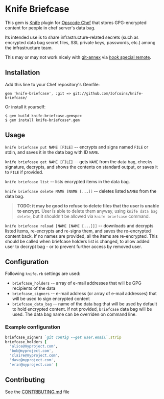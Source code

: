 # Knife Briefcase

This gem is [Knife](http://docs.opscode.com/knife.html) plugin for
[Opscode Chef](http://www.opscode.com/chef/) that stores GPG-encrypted
content for people in chef server's data bag.

Its intended use is to share infrastructure-related secrets (such as
encrypted data bag secret files, SSL private keys, passwords, etc.)
among the infrastructure team.

This may or may not work nicely with
[git-annex](http://git-annex.branchable.com/) via
[_hook_ special remote](http://git-annex.branchable.com/special_remotes/hook/).

## Installation

Add this line to your Chef repository's Gemfile:

    gem 'knife-briefcase', :git => git://github.com/3ofcoins/knife-briefcase/

Or install it yourself:

    $ gem build knife-briefcase.gemspec
    $ gem install knife-briefcase*.gem

## Usage

`knife briefcase put NAME [FILE]` -- encrypts and signs named `FILE`
or stdin, and saves it in the data bag with ID `NAME`.

`knife briefcase get NAME [FILE]` -- gets `NAME` from the data bag,
checks signature, decrypts, and shows the contents on standard output,
or saves it to `FILE` if provided.

`knife briefcase list` -- lists encrypted items in the data bag.

`knife briefcase delete NAME [NAME [...]]` -- deletes listed `NAME`s
from the data bag.

> **TODO: it may be good to refuse to delete files that the user is
> unable to encrypt.** User is able to delete them anyway, using
> `knife data bag delete`, but it shouldn't be allowed via `knife
> briefcase` command.

`knife briefcase reload [NAME [NAME [...]]]` -- downloads and decrypts
listed items, re-encrypts and re-signs them, and saves the
re-encrypted content back. If no names are provided, all the items are
re-encrypted. This should be called when briefcase holders list is
changed, to allow added user to decrypt bag - or to prevent further
access by removed user.

## Configuration

Following `knife.rb` settings are used:

 - `briefcase_holders` -- array of e-mail addresses that will be GPG
   recipients of the data
 - `briefcase_signers` -- e-mail address (or array of e-mail
   addresses) that will be used to sign encrypted content
 - `briefcase_data_bag` -- name of the data bag that will be used by
   default to hold encrypted content. If not provided, `briefcase`
   data bag will be used. The data bag name can be overriden on
   command line.

### Example configuration

```ruby
briefcase_signers `git config --get user.email`.strip
briefcase_holders [
  'alice@myproject.com',
  'bob@myproject.com',
  'claire@myproject.com',
  'dave@myproject.com',
  'erin@myproject.com' ]
```

## Contributing

See the [CONTRIBUTING.md](CONTRIBUTING.md) file
